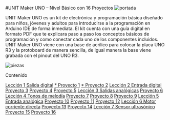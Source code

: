 #UNIT Maker UNO – Nivel Básico con 16 Proyectos
![portada]( https://uelectronics.com/wp-content/uploads/2021/06/AR2671-UNIT-Maker-UNO-V1.jpg )

UNIT Maker UNO es un kit de electrónica y programación básica diseñado para niños, jóvenes y adultos para introducirse a la programación en Arduino IDE de forma inmediata. El kit cuenta con una guía digital en formato PDF que te explicara paso a paso los conceptos básicos de programación y como conectar cada uno de los componentes incluidos. UNIT Maker UNO viene con una base de acrílico para colocar la placa UNO R3 y la protoboard de manera sencilla, de igual manera la base viene grabada con el pinout del UNO R3.

![piezas](https://uelectronics.com/wp-content/uploads/2021/06/AR2671-UNIT-Maker-UNO-.jpg)

Contenido

[Lección 1 Salida digital](https://github.com/UNIT-Electronics/-UNIT-Maker-UNO-16-Proyectos-/tree/main/Lecci%C3%B3n%201%20Salida%20digital)
[* Proyecto 1](https://github.com/UNIT-Electronics/-UNIT-Maker-UNO-16-Proyectos-/tree/main/Lecci%C3%B3n%201%20Salida%20digital)
[* Proyecto 2](https://github.com/UNIT-Electronics/-UNIT-Maker-UNO-16-Proyectos-/tree/main/Lecci%C3%B3n%201%20Salida%20digital)
[Lección 2 Entrada digital](https://github.com/UNIT-Electronics/-UNIT-Maker-UNO-16-Proyectos-/tree/main/Lecci%C3%B3n%202%20Entrada%20digital)
[Proyecto 3](https://github.com/UNIT-Electronics/-UNIT-Maker-UNO-16-Proyectos-/tree/main/Lecci%C3%B3n%201%20Salida%20digital)
[Proyecto 4](https://github.com/UNIT-Electronics/-UNIT-Maker-UNO-16-Proyectos-/tree/main/Lecci%C3%B3n%201%20Salida%20digital)
[Proyecto 5](https://github.com/UNIT-Electronics/-UNIT-Maker-UNO-16-Proyectos-/tree/main/Lecci%C3%B3n%201%20Salida%20digital)
[Lección 3 Salidas analógicas](https://github.com/UNIT-Electronics/-UNIT-Maker-UNO-16-Proyectos-/tree/main/Lecci%C3%B3n%203%20Salidas%20anal%C3%B3gicas)
[Proyecto 6](https://github.com/UNIT-Electronics/-UNIT-Maker-UNO-16-Proyectos-/tree/main/Lecci%C3%B3n%201%20Salida%20digital)
[Lección 4 Tonos de melodía](https://github.com/UNIT-Electronics/-UNIT-Maker-UNO-16-Proyectos-/tree/main/Lecci%C3%B3n%204%20Tonos%20de%20melod%C3%ADa)
[Proyecto 7](https://github.com/UNIT-Electronics/-UNIT-Maker-UNO-16-Proyectos-/tree/main/Lecci%C3%B3n%201%20Salida%20digital)
[Proyecto 8](https://github.com/UNIT-Electronics/-UNIT-Maker-UNO-16-Proyectos-/tree/main/Lecci%C3%B3n%201%20Salida%20digital)
[Proyecto 9](https://github.com/UNIT-Electronics/-UNIT-Maker-UNO-16-Proyectos-/tree/main/Lecci%C3%B3n%201%20Salida%20digital)
[Lección 5 Entrada analógica](https://github.com/UNIT-Electronics/-UNIT-Maker-UNO-16-Proyectos-/tree/main/Lecci%C3%B3n%205%20Entrada%20anal%C3%B3gica)
[Proyecto 10](https://github.com/UNIT-Electronics/-UNIT-Maker-UNO-16-Proyectos-/tree/main/Lecci%C3%B3n%201%20Salida%20digital)
[Proyecto 11](https://github.com/UNIT-Electronics/-UNIT-Maker-UNO-16-Proyectos-/tree/main/Lecci%C3%B3n%201%20Salida%20digital)
[Proyecto 12](https://github.com/UNIT-Electronics/-UNIT-Maker-UNO-16-Proyectos-/tree/main/Lecci%C3%B3n%201%20Salida%20digital)
[Lección 6 Motor corriente directa](https://github.com/UNIT-Electronics/-UNIT-Maker-UNO-16-Proyectos-/tree/main/Lecci%C3%B3n%206%20Motor%20corriente%20directa)
[Proyecto 13](https://github.com/UNIT-Electronics/-UNIT-Maker-UNO-16-Proyectos-/tree/main/Lecci%C3%B3n%201%20Salida%20digital)
[Proyecto 14](https://github.com/UNIT-Electronics/-UNIT-Maker-UNO-16-Proyectos-/tree/main/Lecci%C3%B3n%201%20Salida%20digital)
[Lección 7 Sensor ultrasónico](https://github.com/UNIT-Electronics/-UNIT-Maker-UNO-16-Proyectos-/tree/main/Lecci%C3%B3n%207%20Sensor%20ultras%C3%B3nico)
[Proyecto 15](https://github.com/UNIT-Electronics/-UNIT-Maker-UNO-16-Proyectos-/tree/main/Lecci%C3%B3n%201%20Salida%20digital)
[Proyecto 16](https://github.com/UNIT-Electronics/-UNIT-Maker-UNO-16-Proyectos-/tree/main/Lecci%C3%B3n%201%20Salida%20digital)